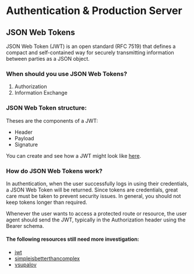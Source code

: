 # Authentication & Production Server
## JSON Web Tokens
JSON Web Token (JWT) is an open standard (RFC 7519) that defines a compact and self-contained way for securely transmitting information between parties as a JSON object.

### When should you use JSON Web Tokens?
1. Authorization
2. Information Exchange

### JSON Web Token structure:
Theses are the components of a JWT:
- Header
- Payload
- Signature

You can create and see how a JWT might look like [here](https://jwt.io/#debugger-io).

### How do JSON Web Tokens work?

In authentication, when the user successfully logs in using their credentials, a JSON Web Token will be returned. Since tokens are credentials, great care must be taken to prevent security issues. In general, you should not keep tokens longer than required.

Whenever the user wants to access a protected route or resource, the user agent should send the JWT, typically in the Authorization header using the Bearer schema.

#### The following resources still need more investigation:
- [jwt](https://jwt.io/introduction/)
- [simpleisbetterthancomplex](https://simpleisbetterthancomplex.com/tutorial/2018/12/19/how-to-use-jwt-authentication-with-django-rest-framework.html)
- [vsupalov](https://vsupalov.com/django-runserver-in-production/)